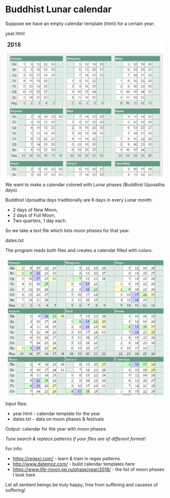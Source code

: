 # Buddhist Lunar calendar

Suppose we have an empty calendar template (html) for a certain year:

year.html

![empty calendar template](calen-templ.jpg)

We want to make a calendar colored with Lunar phases (Buddhist Uposatha days).

Buddhist Uposatha days traditionally are 6 days in every Lunar month:

  * 2 days of New Moon,
  * 2 days of Full Moon,
  * Two quarters, 1 day each.

So we take a text file which lists moon phases for that year.

dates.txt

The program reads both files and creates a calendar filled with colors.

![ready calendar](calen-ready.jpg)

Input files:

  * year.html - calendar template for the year
  * dates.txt - data on moon phases & festivals

Output: calendar for the year with moon phases.

*Tune search & replace patterns if your files are of different format!*

For info:

  * https://regexr.com/ - learn & train in regex patterns
  * http://www.datemoz.com/ - build calendar templates here
  * https://www.life-moon.pp.ru/phase/year/2018/ - the list of moon phases I took here

Let all sentient beings be truly happy, free from suffering and causess of suffering!

